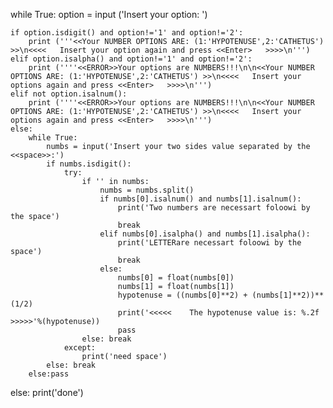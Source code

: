 while True: 
    option  = input ('Insert your option:  ')
    
    if option.isdigit() and option!='1' and option!='2':
        print ('''<<Your NUMBER OPTIONS ARE: (1:'HYPOTENUSE',2:'CATHETUS') >>\n<<<<   Insert your option again and press <<Enter>   >>>>\n''')
    elif option.isalpha() and option!='1' and option!='2':
        print (''''<<ERROR>>Your options are NUMBERS!!!\n\n<<Your NUMBER OPTIONS ARE: (1:'HYPOTENUSE',2:'CATHETUS') >>\n<<<<   Insert your options again and press <<Enter>   >>>>\n''')
    elif not option.isalnum():
        print (''''<<ERROR>>Your options are NUMBERS!!!\n\n<<Your NUMBER OPTIONS ARE: (1:'HYPOTENUSE',2:'CATHETUS') >>\n<<<<   Insert your options again and press <<Enter>   >>>>\n''')            
    else: 
        while True:
            numbs = input('Insert your two sides value separated by the <<space>>:')               
            if numbs.isdigit():
                try:
                    if '' in numbs:                                                         
                        numbs = numbs.split()
                        if numbs[0].isalnum() and numbs[1].isalnum():
                            print('Two numbers are necessart foloowi by the space')
                            break
                        elif numbs[0].isalpha() and numbs[1].isalpha():
                            print('LETTERare necessart foloowi by the space')
                            break
                        else: 
                            numbs[0] = float(numbs[0])
                            numbs[1] = float(numbs[1])
                            hypotenuse = ((numbs[0]**2) + (numbs[1]**2))**(1/2)
                            print('<<<<<    The hypotenuse value is: %.2f    >>>>>'%(hypotenuse))
                            pass
                    else: break
                except:
                    print('need space')
            else: break                                                                   
        else:pass
else: 
    print('done')
